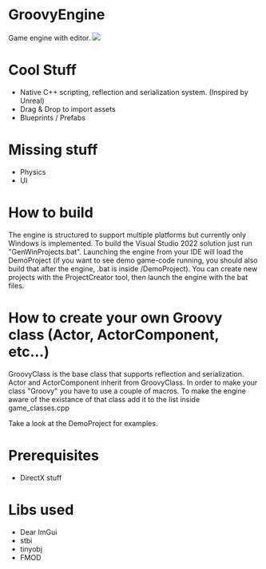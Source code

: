 # GroovyEngine
Game engine with editor.
![](https://github.com/massitommi/GroovyEngine/blob/master/groovy.gif)

# Cool Stuff
- Native C++ scripting, reflection and serialization system. (Inspired by Unreal)
- Drag & Drop to import assets
- Blueprints / Prefabs

# Missing stuff
- Physics
- UI

# How to build
The engine is structured to support multiple platforms but currently only Windows is implemented.
To build the Visual Studio 2022 solution just run "GenWinProjects.bat".
Launching the engine from your IDE will load the DemoProject (if you want to see demo game-code running, you should also build that after the engine, .bat is inside /DemoProject). 
You can create new projects with the ProjectCreator tool, then launch the engine with the bat files.

# How to create your own Groovy class (Actor, ActorComponent, etc...)

GroovyClass is the base class that supports reflection and serialization. Actor and ActorComponent inherit from GroovyClass.
In order to make your class "Groovy" you have to use a couple of macros.
To make the engine aware of the existance of that class add it to the list inside game_classes.cpp

Take a look at the DemoProject for examples.

# Prerequisites
- DirectX stuff

# Libs used
- Dear ImGui
- stbi
- tinyobj
- FMOD
